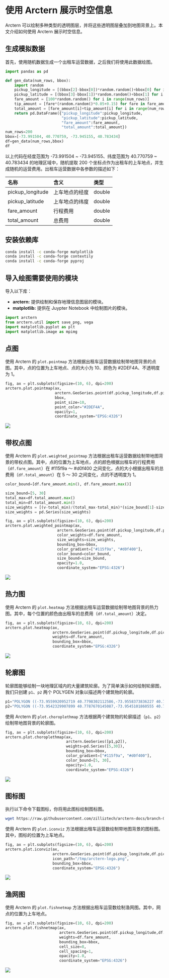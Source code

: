 # 使用 Arctern 展示时空信息

Arctern 可以绘制多种类型的透明图层，并将这些透明图层叠加到地图背景上。本文介绍如何使用 Arctern 展示时空信息。

## 生成模拟数据

首先，使用随机数据生成一个出租车运营数据，之后我们将使用此数据绘图。

```python
import pandas as pd

def gen_data(num_rows, bbox):
    import random
    pickup_longitude = [(bbox[2]-bbox[0])*random.random()+bbox[0] for i in range(num_rows)]
    pickup_latitude = [(bbox[3]-bbox[1])*random.random()+bbox[1] for i in range(num_rows)]
    fare_amount = [100*random.random() for i in range(num_rows)]
    tip_amount = [fare*(random.random()*0.05+0.15) for fare in fare_amount]
    total_amount = [fare_amount[i]+tip_amount[i] for i in range(num_rows)]
    return pd.DataFrame({"pickup_longitude":pickup_longitude,
                         "pickup_latitude":pickup_latitude,
                         "fare_amount":fare_amount,
                         "total_amount":total_amount})
num_rows=200
bbox=[-73.991504, 40.770759, -73.945155, 40.783434]
df=gen_data(num_rows,bbox)
df
```

以上代码在经度范围为 -73.991504 ~ -73.945155、纬度范围为 40.770759 ~ 40.783434 的地理区域中，随机提取 200 个坐标点作为出租车的上车地点，并生成随机的运营费用。出租车运营数据中各参数的描述如下：

| 名称                  | 含义                       | 类型   |
| :-------------------- | :------------------------- | :----- |
| pickup_longitude      | 上车地点的经度             | double |
| pickup_latitude       | 上车地点的纬度             | double |
| fare_amount           | 行程费用                   | double |
| total_amount          | 总费用                     | double |

## 安装依赖库

```bash
conda install -c conda-forge matplotlib
conda install -c conda-forge contextily
conda install -c conda-forge pyproj
```

## 导入绘图需要使用的模块

导入以下库：

* **arctern:** 提供绘制和保存地理信息图层的模块。
* **matplotlib:** 提供在 Juypter Notebook 中绘制图片的模块。

```python
import arctern
from arctern.util import save_png, vega
import matplotlib.pyplot as plt
import matplotlib.image as mpimg
```

## 点图

使用 Arctern 的 `plot.pointmap` 方法根据出租车运营数据绘制带地图背景的点图。其中，点的位置为上车地点、点的大小为 10、颜色为 #2DEF4A、不透明度为 1。

```python
fig, ax = plt.subplots(figsize=(10, 6), dpi=200)
arctern.plot.pointmap(ax, 
                      arctern.GeoSeries.point(df.pickup_longitude,df.pickup_latitude),
                      bbox,
                      point_size=10,
                      point_color="#2DEF4A",
                      opacity=1,
                      coordinate_system="EPSG:4326")
```

![](./img/output_8_0.png)

## 带权点图

使用 Arctern 的 `plot.weighted_pointmap` 方法根据出租车运营数据绘制带地图背景的带权点图。其中，点的位置为上车地点，点的颜色根据出租车的行程费用（`df.fare_amount`）在 #115f9a ～ #d0f400 之间变化，点的大小根据出租车的总费用（`df.total_amount`）在 5 ～ 30 之间变化，点的不透明度为 1。

```python
color_bound=[df.fare_amount.min(), df.fare_amount.max()]

size_bound=[5, 30]
total_max=df.total_amount.max()
total_min=df.total_amount.min()
size_weights = [(v-total_min)/(total_max-total_min)*(size_bound[1]-size_bound[0])+size_bound[0] for v in df.total_amount]
size_weights = pd.Series(size_weights)

fig, ax = plt.subplots(figsize=(10, 6), dpi=200)
arctern.plot.weighted_pointmap(ax, 
                       arctern.GeoSeries.point(df.pickup_longitude,df.pickup_latitude),
                       color_weights=df.fare_amount,
                       size_weights=size_weights,
                       bounding_box=bbox, 
                       color_gradient=["#115f9a", "#d0f400"], 
                       color_bound=color_bound, 
                       size_bound=size_bound, 
                       opacity=1.0, 
                       coordinate_system="EPSG:4326")
```

![](./img/output_12_0.png)

## 热力图

使用 Arctern 的 `plot.heatmap` 方法根据出租车运营数据绘制带地图背景的热力图。其中，每个位置的颜色由出租车的总费用（`df.total_amount`）决定。

```python
fig, ax = plt.subplots(figsize=(10, 6), dpi=200)
arctern.plot.heatmap(ax, 
                     arctern.GeoSeries.point(df.pickup_longitude,df.pickup_latitude),
                     weights=df.fare_amount, 
                     bounding_box=bbox, 
                     coordinate_system="EPSG:4326")
```

![](./img/output_16_0.png)

## 轮廓图

轮廓图能够绘制一块地理区域内的大量建筑轮廓。为了简单演示如何绘制轮廓图，我们只创建 `p1`、`p2` 两个 POLYGEN 对象以描述两个建筑物的轮廓。

```python
p1="POLYGON ((-73.9559920952719 40.7798302112586,-73.9558373836227 40.780041920447,-73.955817052153 40.7800697417696,-73.9561541507251 40.7802120850128,-73.9560310179165 40.780380581462,-73.9559809829928 40.7804490491413,-73.9554245436102 40.780214085171,-73.9552722050953 40.7801497573115,-73.9554553121101 40.7798991968954,-73.9556088484124 40.7796890996611,-73.955620419799 40.7796732651862,-73.9559015149432 40.7797919620232,-73.9559920952719 40.7798302112586))"
p2="POLYGON ((-73.9542329907899 40.7787670145087,-73.9545101860555 40.7783876598084,-73.9546846384315 40.778461320293,-73.9548206058685 40.7785187302746,-73.9549036921298 40.7785538112695,-73.9550251774329 40.7786051054324,-73.9550562469185 40.7786182243649,-73.9549683394669 40.7787385313679,-73.9547798956672 40.778996428053,-73.954779053804 40.7789975803655,-73.9545166590009 40.7788867891633,-73.9544446005066 40.7788563633454,-73.9542329907899 40.7787670145087))"
```

使用 Arctern 的 `plot.choroplethmap` 方法根据两个建筑物的轮廓描述（`p1`、`p2`）绘制带地图背景的轮廓图。

```python
fig, ax = plt.subplots(figsize=(10, 6), dpi=200)
arctern.plot.choroplethmap(ax, 
                           arctern.GeoSeries([p1,p2]),
                           weights=pd.Series([5,30]),
                           bounding_box=bbox, 
                           color_gradient=["#115f9a", "#d0f400"], 
                           color_bound=[5, 30], 
                           opacity=1.0, 
                           coordinate_system="EPSG:4326")
```

![](./img/output_20_0.png)

## 图标图

执行以下命令下载图标，你将用此图标绘制图标图。

```bash
wget https://raw.githubusercontent.com/zilliztech/arctern-docs/branch-0.2.x/img/icon/arctern-icon-small.png -o /tmp/arctern-logo.png
```

使用 Arctern 的 `plot.iconviz` 方法根据出租车运营数绘制带地图背景的图标图。其中，图标的位置为上车地点。

```python
fig, ax = plt.subplots(figsize=(10, 6), dpi=200)
arctern.plot.iconviz(ax, 
                     arctern.GeoSeries.point(df.pickup_longitude,df.pickup_latitude),
                     icon_path="/tmp/arctern-logo.png", 
                     bounding_box=bbox,
                     coordinate_system="EPSG:4326")
```

![](./img/output_24_0.png)

## 渔网图

使用 Arctern 的 `plot.fishnetmap` 方法根据出租车运营数绘制渔网图。其中，网点的位置为上车地点。

```python
fig, ax = plt.subplots(figsize=(10, 6), dpi=200)
arctern.plot.fishnetmap(ax, 
                        arctern.GeoSeries.point(df.pickup_longitude,df.pickup_latitude),
                        weights=df.fare_amount, 
                        bounding_box=bbox, 
                        cell_size=8, 
                        cell_spacing=1, 
                        opacity=1.0, 
                        coordinate_system="EPSG:4326")
```

![](./img/output_28_0.png)